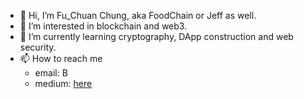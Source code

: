 - 👋 Hi, I’m Fu_Chuan Chung, aka FoodChain or Jeff as well.
- 👀 I’m interested in blockchain and web3.
- 🌱 I’m currently learning cryptography, DApp construction and web security.
- 📫 How to reach me
  - email: B
  - medium: [here](https://medium.com/@food-chain)

